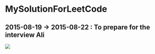 # MySolutionForLeetCode

## 2015-08-19 -> 2015-08-22 : To prepare for the interview Ali
<img src='https://raw.githubusercontent.com/shenian/MySolutionForLeetCode/master/screenshots/oj1.png'></img>
